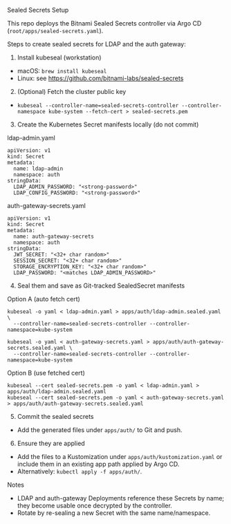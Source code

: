 Sealed Secrets Setup

This repo deploys the Bitnami Sealed Secrets controller via Argo CD (`root/apps/sealed-secrets.yaml`).

Steps to create sealed secrets for LDAP and the auth gateway:

1) Install kubeseal (workstation)
- macOS: `brew install kubeseal`
- Linux: see https://github.com/bitnami-labs/sealed-secrets

2) (Optional) Fetch the cluster public key
- `kubeseal --controller-name=sealed-secrets-controller --controller-namespace kube-system --fetch-cert > sealed-secrets.pem`

3) Create the Kubernetes Secret manifests locally (do not commit)

ldap-admin.yaml
```
apiVersion: v1
kind: Secret
metadata:
  name: ldap-admin
  namespace: auth
stringData:
  LDAP_ADMIN_PASSWORD: "<strong-password>"
  LDAP_CONFIG_PASSWORD: "<strong-password>"
```

auth-gateway-secrets.yaml
```
apiVersion: v1
kind: Secret
metadata:
  name: auth-gateway-secrets
  namespace: auth
stringData:
  JWT_SECRET: "<32+ char random>"
  SESSION_SECRET: "<32+ char random>"
  STORAGE_ENCRYPTION_KEY: "<32+ char random>"
  LDAP_PASSWORD: "<matches LDAP_ADMIN_PASSWORD>"
```

4) Seal them and save as Git-tracked SealedSecret manifests

Option A (auto fetch cert)
```
kubeseal -o yaml < ldap-admin.yaml > apps/auth/ldap-admin.sealed.yaml \
  --controller-name=sealed-secrets-controller --controller-namespace=kube-system

kubeseal -o yaml < auth-gateway-secrets.yaml > apps/auth/auth-gateway-secrets.sealed.yaml \
  --controller-name=sealed-secrets-controller --controller-namespace=kube-system
```

Option B (use fetched cert)
```
kubeseal --cert sealed-secrets.pem -o yaml < ldap-admin.yaml > apps/auth/ldap-admin.sealed.yaml
kubeseal --cert sealed-secrets.pem -o yaml < auth-gateway-secrets.yaml > apps/auth/auth-gateway-secrets.sealed.yaml
```

5) Commit the sealed secrets
- Add the generated files under `apps/auth/` to Git and push.

6) Ensure they are applied
- Add the files to a Kustomization under `apps/auth/kustomization.yaml` or include them in an existing app path applied by Argo CD.
- Alternatively: `kubectl apply -f apps/auth/`.

Notes
- LDAP and auth-gateway Deployments reference these Secrets by name; they become usable once decrypted by the controller.
- Rotate by re-sealing a new Secret with the same name/namespace.
